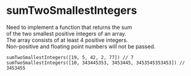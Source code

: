 # sumTwoSmallestIntegers

Need to implement a function that returns the sum  
of the two smallest positive integers of an array.  
The array consists of at least 4 positive integers.  
Non-positive and floating point numbers will not be passed.

```
sumTwoSmallestIntegers([19, 5, 42, 2, 77]) // 7
sumTwoSmallestIntegers([10, 343445353, 3453445, 3453545353453]) // 3453455
```
